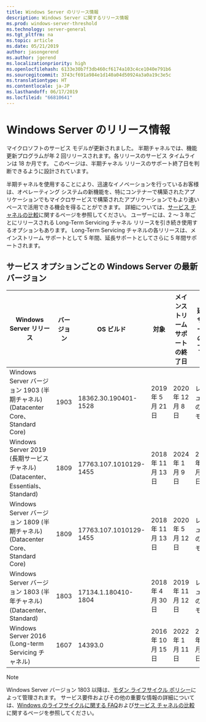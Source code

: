 ```yaml
---
title: Windows Server のリリース情報
description: Windows Server に関するリリース情報
ms.prod: windows-server-threshold
ms.technology: server-general
ms.tgt_pltfrm: na
ms.topic: article
ms.date: 05/21/2019
author: jasongerend
ms.author: jgerend
ms.localizationpriority: high
ms.openlocfilehash: 6133e30b7f3db460cf6174a103c4ce1040e791b6
ms.sourcegitcommit: 3743cf691a984e1d140a04d50924a3a0a19c3e5c
ms.translationtype: HT
ms.contentlocale: ja-JP
ms.lasthandoff: 06/17/2019
ms.locfileid: "66810641"
---
```

# <a name="windows-server-release-information"></a>Windows Server のリリース情報

マイクロソフトのサービス モデルが更新されました。 半期チャネルでは、機能更新プログラムが年 2 回リリースされます。各リリースのサービス タイムラインは 18 か月です。 このページは、半期チャネル リリースのサポート終了日を判断できるように設計されています。

半期チャネルを使用することにより、迅速なイノベーションを行っているお客様は、オペレーティング システムの新機能を、特にコンテナーで構築されたアプリケーションでもマイクロサービスで構築されたアプリケーションでもより速いペースで活用できる機会を得ることができます。 詳細については、[サービス チャネルの比較](../get-started-19/servicing-channels-19.md)に関するページを参照してください。 ユーザーには、2 ～ 3 年ごとにリリースされる Long-Term Servicing チャネル リリースを引き続き使用するオプションもあります。 Long-Term Servicing チャネルの各リリースは、メインストリーム サポートとして 5 年間、延長サポートとしてさらに 5 年間サポートされます。

## <a name="windows-server-current-versions-by-servicing-option"></a>サービス オプションごとの Windows Server の最新バージョン

| Windows Server リリース | バージョン | OS ビルド | 対象 | メインストリーム サポートの終了日|延長サポートの終了日 |
|----------------|---------|----------|----------|---------|----------|
| Windows Server バージョン 1903 (半期チャネル)(Datacenter Core、Standard Core) | 1903  | 18362.30.190401-1528 | 2019 年 5 月 21 日 | 2020 年 12 月 8 日 | レビューのメモ |
|Windows Server 2019 (長期サービス チャネル)(Datacenter、Essentials、Standard)|1809|17763.107.1010129-1455|2018 年 11 月 13 日|2024 年 1 月 9 日|2029 年 1 月 9 日|
|Windows Server バージョン 1809 (半期チャネル)(Datacenter Core、Standard Core)|1809|17763.107.1010129-1455|2018 年 11 月 13 日|2020 年 5 月 12 日|レビューのメモ|
| Windows Server バージョン 1803 (半年チャネル) (Datacenter、Standard)| 1803 |17134.1.180410-1804 |2018 年 4 月 30 日| 2019 年 11 月 12 日|レビューのメモ|
| Windows Server 2016 (Long-term Servicing チャネル)| 1607 | 14393.0 | 2016 年 10 月 15 日 |2022 年 1 月 11 日| 2027 年 1 月 11 日|

> [!NOTE]
> Windows Server バージョン 1803 以降は、[モダン ライフサイクル ポリシー](https://support.microsoft.com/help/30881)によって管理されます。 サービス要件およびその他の重要な情報の詳細については、[Windows のライフサイクルに関する FAQ](https://support.microsoft.com/help/18581/lifecycle-faq-windows-products)および[サービス チャネルの比較](../get-started-19/servicing-channels-19.md)に関するページを参照してください。

